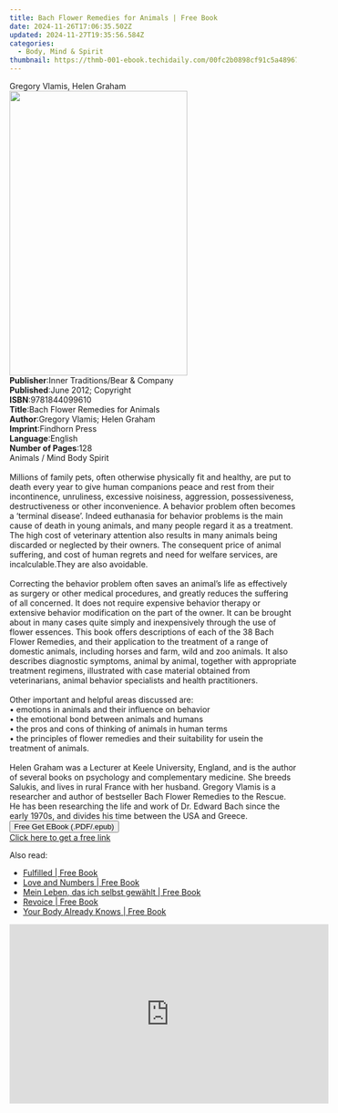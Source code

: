 ```yaml
---
title: Bach Flower Remedies for Animals | Free Book
date: 2024-11-26T17:06:35.502Z
updated: 2024-11-27T19:35:56.584Z
categories:
  - Body, Mind & Spirit
thumbnail: https://thmb-001-ebook.techidaily.com/00fc2b0898cf91c5a48967245d4ebb868638cda508bcba470eff2e74bec563fb.jpg
---
```

<main id="book-container">
  <div class="flex flex-col">
    <div class="book-brief flex-1 py-6 px-4 sm:p-6 md:py-10 md:px-8">
      <!-- brief-->
      <div class="book-brief-main">Gregory Vlamis, Helen Graham</div>
    </div>
    <div
      class="book-meta-info flex-1 grid gap-4 col-start-1 col-end-3 row-start-1 sm:mb-6 sm:grid-cols-4 lg:gap-6 lg:col-start-2 lg:row-end-6 lg:row-span-6 lg:mb-0"
    >
      <div
        class="book-meta-info-left place-content-center mt-4 p-4 text-sm leading-6 col-start-2 col-span-2 dark:text-slate-400"
      >
        <img
          class="w-full h-500 object-cover rounded-lg sm:h-255 sm:col-span-2 lg:col-span-full"
          src="https://img-001-ebook.techidaily.com/dee286ec5dc5fc8c0c8444e8ff89d1624b1d9e65abeb89f5f6b33718b8e16819.jpg"
          alt=""
          width="312"
          height="500"
        />
      </div>
      <div
        class="book-meta-info-right mt-2 col-start-1 row-start-2 col-span-3 self-center"
      >
        <!-- meta data  -->
        <div class="flex flex-col px-4 md:px-8">
          <div class="flex-1">
            <strong>Publisher</strong>:<span class="px-2"
              >Inner Traditions/Bear &amp; Company</span
            >
          </div>
          <div class="flex-1">
            <strong>Published</strong>:<span class="px-2"
              >June 2012; Copyright</span
            >
          </div>
          <div class="flex-1">
            <strong>ISBN</strong>:<span class="px-2">9781844099610</span>
          </div>
          <div class="flex-1">
            <strong>Title</strong>:<span class="px-2"
              >Bach Flower Remedies for Animals</span
            >
          </div>
          <div class="flex-1">
            <strong>Author</strong>:<span class="px-2"
              >Gregory Vlamis; Helen Graham</span
            >
          </div>
          <div class="flex-1">
            <strong>Imprint</strong>:<span class="px-2">Findhorn Press</span>
          </div>
          <div class="flex-1">
            <strong>Language</strong>:<span class="px-2">English</span>
          </div>
          <div class="flex-1">
            <strong>Number of Pages</strong>:<span class="px-2">128</span>
          </div>
        </div>
      </div>
    </div>
    <div class="book-description flex-1 py-6 px-4 sm:p-6 md:py-10 md:px-8">
      <div class="book-description-main">
        <div accordion-content="" id="description">
          Animals / Mind Body Spirit <br /><br />Millions of family pets, often
          otherwise physically fit and healthy, are put to death every year to
          give human companions peace and rest from their incontinence,
          unruliness, excessive noisiness, aggression, possessiveness,
          destructiveness or other inconvenience. A behavior problem often
          becomes a ‘terminal disease’. Indeed euthanasia for behavior problems
          is the main cause of death in young animals, and many people regard it
          as a treatment. The high cost of veterinary attention also results in
          many animals being discarded or neglected by their owners. The
          consequent price of animal suffering, and cost of human regrets and
          need for welfare services, are incalculable.They are also avoidable.
          <br /><br />Correcting the behavior problem often saves an animal’s
          life as effectively as surgery or other medical procedures, and
          greatly reduces the suffering of all concerned. It does not require
          expensive behavior therapy or extensive behavior modification on the
          part of the owner. It can be brought about in many cases quite simply
          and inexpensively through the use of flower essences. This book offers
          descriptions of each of the 38 Bach Flower Remedies, and their
          application to the treatment of a range of domestic animals, including
          horses and farm, wild and zoo animals. It also describes diagnostic
          symptoms, animal by animal, together with appropriate treatment
          regimens, illustrated with case material obtained from veterinarians,
          animal behavior specialists and health practitioners.
          <br /><br />Other important and helpful areas discussed are: <br />•
          emotions in animals and their influence on behavior <br />• the
          emotional bond between animals and humans <br />• the pros and cons of
          thinking of animals in human terms <br />• the principles of flower
          remedies and their suitability for usein the treatment of animals.
          <br /><br />Helen Graham was a Lecturer at Keele University, England,
          and is the author of several books on psychology and complementary
          medicine. She breeds Salukis, and lives in rural France with her
          husband. Gregory Vlamis is a researcher and author of bestseller Bach
          Flower Remedies to the Rescue. He has been researching the life and
          work of Dr. Edward Bach since the early 1970s, and divides his time
          between the USA and Greece.
        </div>
        <div class="accordion-fader"></div>
      </div>
    </div>
    <div class="book-excerpts flex-1 py-6 px-4 sm:p-6 md:py-10 md:px-8"></div>
    <div
      class="book-about-author flex-1 py-6 px-4 sm:p-6 md:py-10 md:px-8"
    ></div>
    <div class="book-free-get flex-1 py-6 px-4 sm:p-6 md:py-10 md:px-8">
      <button
        id="btn-free-get"
        class="bg-blue-500 hover:bg-blue-700 text-white font-bold py-2 px-4 rounded"
      >
        Free Get EBook (.PDF/.epub)
      </button>
      <div id="countdown-display" class="px-2 text-lg mt-2"></div>
      <a
        id="free-link"
        class="hidden bg-blue-500 hover:bg-blue-700 text-white font-bold py-2 px-4 rounded"
        href="https://www.ebooks.com/en-us/book/95935436/bach-flower-remedies-for-animals/gregory-vlamis/"
        target="_blank"
        >Click here to get a free link</a
      >
    </div>
    <script>
      let countdownTime = 0;
      let countdownInterval = null;
      document
        .getElementById('btn-free-get')
        .addEventListener('click', startCountdown);
      function startCountdown() {
        countdownTime = new Date().getTime() + 60000 * 3;
        countdownInterval = setInterval(updateCountdown, 1000);
        document.getElementById('btn-free-get').disabled = true;
        document
          .getElementById('btn-free-get')
          .classList.add('bg-gray-500', 'cursor-not-allowed');
      }
      function updateCountdown() {
        let currentTime = new Date().getTime();
        let timeLeft = countdownTime - currentTime;
        let secondsLeft = Math.floor(timeLeft / 1000);
        document.getElementById('countdown-display').innerHTML =
          `Remaining time: ${secondsLeft} seconds.`;
        if (secondsLeft <= 0) {
          clearInterval(countdownInterval);
          document.getElementById('btn-free-get').classList.add('hidden');
          document.getElementById('free-link').classList.remove('hidden');
          document.getElementById('countdown-display').innerHTML = '';
        }
      }
    </script>
  </div>
</main>

<ins class="adsbygoogle"
      style="display:block"
      data-ad-client="ca-pub-7571918770474297"
      data-ad-slot="8358498916"
      data-ad-format="auto"
      data-full-width-responsive="true"></ins>
    

<span class="atpl-alsoreadstyle">Also read:</span>
<div><ul>
<li><a href="https://novels-ebooks.techidaily.com/211380825-9798822950962-fulfilled/"><u>Fulfilled | Free Book</u></a></li>
<li><a href="https://novels-ebooks.techidaily.com/211380732--love-and-numbers/"><u>Love and Numbers | Free Book</u></a></li>
<li><a href="https://novels-ebooks.techidaily.com/211380330-9783892016700-mein-leben-das-ich-selbst-gewahlt/"><u>Mein Leben, das ich selbst gewählt | Free Book</u></a></li>
<li><a href="https://novels-ebooks.techidaily.com/211380867-9781835380888-revoice/"><u>Revoice | Free Book</u></a></li>
<li><a href="https://novels-ebooks.techidaily.com/211380174--your-body-already-knows/"><u>Your Body Already Knows | Free Book</u></a></li>
</ul></div>

<!-- affiliate ads begin -->
<iframe width="560" height="315" src="https://www.youtube.com/embed/XVsiIO7hWOc?si=UvWnqxaI_yHwEr74&autoplay=1" title="YouTube video player" frameborder="0" allow="accelerometer; autoplay; clipboard-write; encrypted-media; gyroscope; picture-in-picture; web-share" referrerpolicy="strict-origin-when-cross-origin" allowfullscreen></iframe>
<!-- affiliate ads end -->

